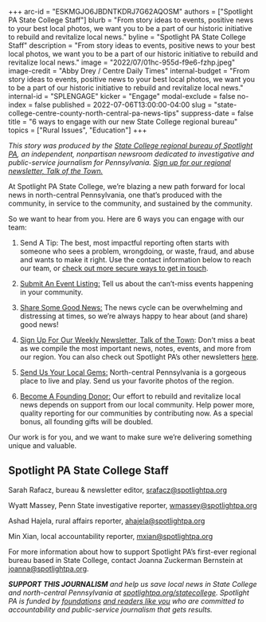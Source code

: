 +++
arc-id = "ESKMGJO6JBDNTKDRJ7G62AQOSM"
authors = ["Spotlight PA State College Staff"]
blurb = "From story ideas to events, positive news to your best local photos, we want you to be a part of our historic initiative to rebuild and revitalize local news."
byline = "Spotlight PA State College Staff"
description = "From story ideas to events, positive news to your best local photos, we want you to be a part of our historic initiative to rebuild and revitalize local news."
image = "2022/07/01hc-955d-f9e6-fzhp.jpeg"
image-credit = "Abby Drey / Centre Daily Times"
internal-budget = "From story ideas to events, positive news to your best local photos, we want you to be a part of our historic initiative to rebuild and revitalize local news."
internal-id = "SPLENGAGE"
kicker = "Engage"
modal-exclude = false
no-index = false
published = 2022-07-06T13:00:00-04:00
slug = "state-college-centre-county-north-central-pa-news-tips"
suppress-date = false
title = "6 ways to engage with our new State College regional bureau"
topics = ["Rural Issues", "Education"]
+++

<i>This story was produced by the&nbsp;</i><a href="https://www.spotlightpa.org/statecollege"><i>State College regional bureau of Spotlight PA</i></a><i>, an independent, nonpartisan newsroom dedicated to investigative and public-service journalism for Pennsylvania.&nbsp;</i><a href="https://www.spotlightpa.org/newsletters/talkofthetown"><i>Sign up for our regional newsletter, Talk of the Town.</i></a>

At Spotlight PA State College, we’re blazing a new path forward for local news in north-central Pennsylvania, one that’s produced with the community, in service to the community, and sustained by the community.

So we want to hear from you. Here are 6 ways you can engage with our team:

1. Send A Tip: The best, most impactful reporting often starts with someone who sees a problem, wrongdoing, or waste, fraud, and abuse and wants to make it right. Use the contact information below to reach our team, or <a href="https://www.spotlightpa.org/tips">check out more secure ways to get in touch</a>.

2. <a href="mailto:talkofthetown@spotlightpa.org">Submit An Event Listing:</a> Tell us about the can’t-miss events happening in your community.

3. <a href="mailto:talkofthetown@spotlightpa.org">Share Some Good News:</a> The news cycle can be overwhelming and distressing at times, so we’re always happy to hear about (and share) good news!

4. <a href="https://www.spotlightpa.org/newsletters/talkofthetown">Sign Up For Our Weekly Newsletter, Talk of the Town</a>: Don’t miss a beat as we compile the most important news, notes, events, and more from our region. You can also check out Spotlight PA’s other newsletters <a href="https://www.spotlightpa.org/newsletters">here</a>.

5. <a href="mailto:talkofthetown@spotlightpa.org">Send Us Your Local Gems:</a> North-central Pennsylvania is a gorgeous place to live and play. Send us your favorite photos of the region.

6. <a href="https://checkout.fundjournalism.org/memberform?org_id=spotlightpa&theme=centrecounty&campaign=7015G0000013pZoQAI">Become A Founding Donor:</a> Our effort to rebuild and revitalize local news depends on support from our local community. Help power more, quality reporting for our communities by contributing now. As a special bonus, all founding gifts will be doubled.

Our work is for you, and we want to make sure we’re delivering something unique and valuable.

## Spotlight PA State College Staff

Sarah Rafacz, bureau &amp; newsletter editor, <a href="mailto:srafacz@spotlightpa.org">srafacz@spotlightpa.org</a>

Wyatt Massey, Penn State investigative reporter, <a href="mailto:wmassey@spotlightpa.org">wmassey@spotlightpa.org</a>

Ashad Hajela, rural affairs reporter, <a href="mailto:ahajela@spotlightpa.org">ahajela@spotlightpa.org</a>

Min Xian, local accountability reporter, <a href="mailto:mxian@spotlightpa.org">mxian@spotlightpa.org</a>

For more information about how to support Spotlight PA’s first-ever regional bureau based in State College, contact Joanna Zuckerman Bernstein at <a href="mailto:joanna@spotlightpa.org">joanna@spotlightpa.org</a>.

<i><b>SUPPORT THIS JOURNALISM</b></i><i>&nbsp;and help us save local news in State College and north-central Pennsylvania at&nbsp;</i><a href="https://checkout.fundjournalism.org/memberform?org_id=spotlightpa&campaign=7015G0000013pUYQAY&utm_source=www.spotlightpa.org&utm_medium=statecollege:section&utm_campaign=statecollege:main"><i>spotlightpa.org/statecollege</i></a><i>. Spotlight PA is funded by&nbsp;</i><a href="https://www.spotlightpa.org/support"><i>foundations</i></a><i> </i><a href="https://www.spotlightpa.org/support"><i>and readers like you</i></a><i>&nbsp;who are committed to accountability and public-service journalism that gets results.</i>
